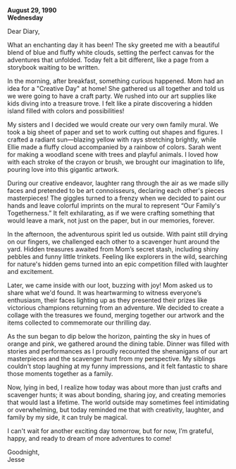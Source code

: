 
**August 29, 1990**  
**Wednesday**

Dear Diary,

What an enchanting day it has been! The sky greeted me with a beautiful blend of blue and fluffy white clouds, setting the perfect canvas for the adventures that unfolded. Today felt a bit different, like a page from a storybook waiting to be written.

In the morning, after breakfast, something curious happened. Mom had an idea for a "Creative Day" at home! She gathered us all together and told us we were going to have a craft party. We rushed into our art supplies like kids diving into a treasure trove. I felt like a pirate discovering a hidden island filled with colors and possibilities!

My sisters and I decided we would create our very own family mural. We took a big sheet of paper and set to work cutting out shapes and figures. I crafted a radiant sun—blazing yellow with rays stretching brightly, while Ellie made a fluffy cloud accompanied by a rainbow of colors. Sarah went for making a woodland scene with trees and playful animals. I loved how with each stroke of the crayon or brush, we brought our imagination to life, pouring love into this gigantic artwork.

During our creative endeavor, laughter rang through the air as we made silly faces and pretended to be art connoisseurs, declaring each other's pieces masterpieces! The giggles turned to a frenzy when we decided to paint our hands and leave colorful imprints on the mural to represent “Our Family's Togetherness.” It felt exhilarating, as if we were crafting something that would leave a mark, not just on the paper, but in our memories, forever.

In the afternoon, the adventurous spirit led us outside. With paint still drying on our fingers, we challenged each other to a scavenger hunt around the yard. Hidden treasures awaited from Mom’s secret stash, including shiny pebbles and funny little trinkets. Feeling like explorers in the wild, searching for nature's hidden gems turned into an epic competition filled with laughter and excitement.

Later, we came inside with our loot, buzzing with joy! Mom asked us to share what we'd found. It was heartwarming to witness everyone’s enthusiasm, their faces lighting up as they presented their prizes like victorious champions returning from an adventure. We decided to create a collage with the treasures we found, merging together our artwork and the items collected to commemorate our thrilling day.

As the sun began to dip below the horizon, painting the sky in hues of orange and pink, we gathered around the dining table. Dinner was filled with stories and performances as I proudly recounted the shenanigans of our art masterpieces and the scavenger hunt from my perspective. My siblings couldn't stop laughing at my funny impressions, and it felt fantastic to share those moments together as a family. 

Now, lying in bed, I realize how today was about more than just crafts and scavenger hunts; it was about bonding, sharing joy, and creating memories that would last a lifetime. The world outside may sometimes feel intimidating or overwhelming, but today reminded me that with creativity, laughter, and family by my side, it can truly be magical.

I can't wait for another exciting day tomorrow, but for now, I’m grateful, happy, and ready to dream of more adventures to come!

Goodnight,  
Jesse
